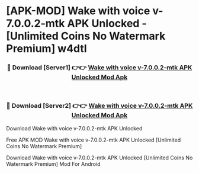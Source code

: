 # [APK-MOD] Wake with voice v-7.0.0.2-mtk APK Unlocked - [Unlimited Coins No Watermark Premium] w4dtl



<div align="center">
<h3>🔴 Download [Server1] 👉👉 <a href="https://momento.my/?title=Wake_with_voice_v-7.0.0.2-mtk_APK_Unlocked">Wake with voice v-7.0.0.2-mtk APK Unlocked Mod Apk</a></h3><br>

<h3>🔴 Download [Server2] 👉👉 <a href="https://momento.my/?title=Wake_with_voice_v-7.0.0.2-mtk_APK_Unlocked">Wake with voice v-7.0.0.2-mtk APK Unlocked Mod Apk</a></h3>
</div>



Download Wake with voice v-7.0.0.2-mtk APK Unlocked 

Free APK MOD Wake with voice v-7.0.0.2-mtk APK Unlocked [Unlimited Coins No Watermark Premium]

Download Wake with voice v-7.0.0.2-mtk APK Unlocked [Unlimited Coins No Watermark Premium] Mod For Android
